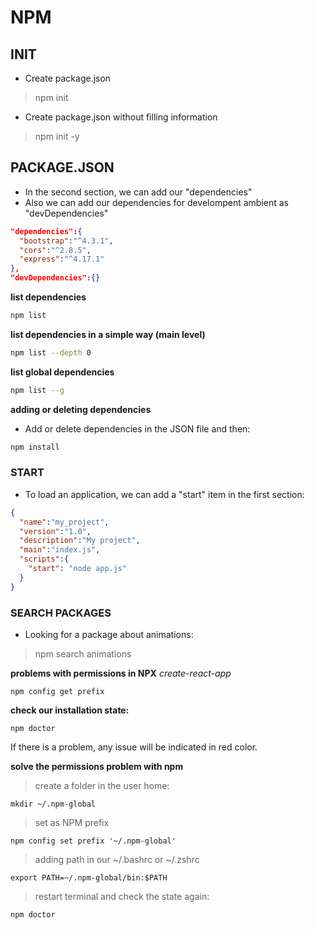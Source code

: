 # NPM

## INIT

* Create package.json
>npm init

* Create package.json without filling information
>npm init -y


## PACKAGE.JSON

* In the second section, we can add our "dependencies"
* Also we can add our dependencies for develompent ambient as "devDependencies"

```json
"dependencies":{
  "bootstrap":"^4.3.1",
  "cors":"^2.8.5",
  "express":"^4.17.1"
},
"devDependencies":{}
```

__list dependencies__ <br/>

```bash
npm list
```

__list dependencies in a simple way (main level)__ <br/>

```bash
npm list --depth 0
```

__list global dependencies__ <br/>

```bash
npm list --g
```

__adding or deleting dependencies__ <br/>

* Add or delete dependencies in the JSON file and then:

```bash
npm install
```


### START

* To load an application, we can add a "start" item in the first section:

```json
{
  "name":"my_project",
  "version":"1.0",
  "description":"My project",
  "main":"index.js",
  "scripts":{
    "start": "node app.js"
  }
}
```

### SEARCH PACKAGES

* Looking for a package about animations:

>npm search animations



__problems with permissions in NPX__ _create-react-app_ <br/>

```terminal
npm config get prefix
```

__check our installation state:__ <br/>

```terminal
npm doctor
```
If there is a problem, any issue will be indicated in red color. <br/>


__solve the permissions problem with npm__ <br/>

>create a folder in the user home:

```terminal
mkdir ~/.npm-global
```

>set as NPM prefix

```terminal
npm config set prefix '~/.npm-global'
```

>adding path in our ~/.bashrc or ~/.zshrc

```terminal
export PATH=~/.npm-global/bin:$PATH
```

>restart terminal and check the state again: 

```terminal
npm doctor
```




